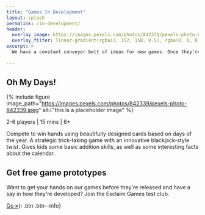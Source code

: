 ```yaml
---
title: "Games In Development"
layout: splash
permalink: /in-development/
header:
  overlay_image: https://images.pexels.com/photos/842339/pexels-photo-842339.jpeg
  overlay_filter: linear-gradient(rgba(3, 152, 158, 0.5), rgba(0, 0, 0, 0.5))
excerpt: >
  We have a constant conveyor belt of ideas for new games. Once they're getting close to production, we'll tell you about them, right here.
  
---
```


## Oh My Days!

{% include figure image_path="https://images.pexels.com/photos/842339/pexels-photo-842339.jpeg" alt="this is a placeholder image"  %}

2-6 players | 15 mins | 6+

Compete to win hands using beautifully designed cards based on days of the year. A strategic trick-taking game with an innovative blackjack-style twist. Gives kids some basic addition skills, as well as some interesting facts about the calendar.

## Get free game prototypes

Want to get your hands on our games before they're released and have a say in how they're developed? Join the Exclaim Games test club.

[Go »](/test-club/){: .btn .btn--info}
